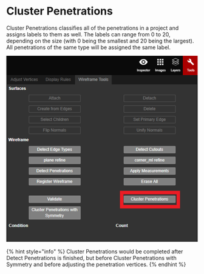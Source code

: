 # Cluster Penetrations

Cluster Penetrations classifies all of the penetrations in a project and assigns labels to them as well. The labels can range from 0 to 20, depending on the size \(with 0 being the smallest and 20 being the largest\). All penetrations of the same type will be assigned the same label.

![](../../../.gitbook/assets/cluster-penetrations-button.png)

{% hint style="info" %}
Cluster Penetrations would be completed after Detect Penetrations is finished, but before Cluster Penetrations with Symmetry and before adjusting the penetration vertices.
{% endhint %}

